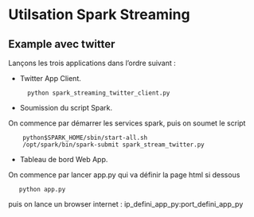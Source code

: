 # Utilsation Spark Streaming

## Example avec twitter

Lançons les trois applications dans l’ordre suivant :
 
- Twitter App Client.

        python spark_streaming_twitter_client.py


- Soumission du script Spark.

On commence par démarrer les services spark, puis on soumet le script 

        python$SPARK_HOME/sbin/start-all.sh
        /opt/spark/bin/spark-submit spark_stream_twitter.py

- Tableau de bord Web App.

On commence par lancer app.py qui va définir la page html si dessous

       python app.py
       
puis on lance un browser internet : ip_defini_app_py:port_defini_app_py
